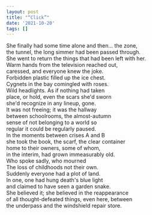 ```yaml
---
layout: post
title: "“Click”"
date: '2021-10-20'
tags: []
---
```

She finally had some time alone and then... the zone,<br>
the tunnel, the long simmer had been passed through.<br>
She went to return the things that had been left with her. <br>
Warm hands from the television reached out,<br>
caressed, and everyone knew the joke. <br>
Forbidden plastic filled up the ice chest. <br>
Cygnets in the bay comingled with roses.<br>
Wild headlights. As if nothing had taken<br>
place, or hold, even the scars she'd sworn<br>
she'd recognize in any lineup, gone.<br>
It was not freeing; it was the hallway<br>
between schoolrooms, the almost-autumn<br>
sense of not belonging to a world so<br>
regular it could be regularly paused.<br>
In the moments between crises A and B<br>
she took the book, the scarf, the clear container<br>
home to their owners, some of whom,<br>
in the interim, had grown immeasurably old.<br>
Who spoke sadly, who mourned<br>
The loss of childhoods not their own.<br>
Suddenly everyone had a plot of land.<br>
In one, one had hung death's blue light<br>
and claimed to have seen a garden snake.<br>
She believed it; she believed in the reappearance<br>
of all thought-defeated things, even here, between<br>
the underpass and the windshield repair store.
